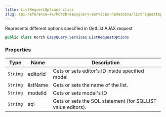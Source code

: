 ```yaml
---
title: ListRequestOptions class
slug: api-reference-4x/korzh-easyquery-services-namespace/listrequestoptions-class
---
```


Represents different options specified in GetList AJAX request
```csharp
public class Korzh.EasyQuery.Services.ListRequestOptions

```

### Properties

| Type | Name | Description | 
| --- | --- | --- | 
| `String` | editorId | Gets or sets editor's ID inside specified model | 
| `String` | listName | Gets or sets the name of the list. | 
| `String` | modelId | Gets or sets model's ID | 
| `String` | sql | Gets or sets the SQL statement (for SQLLIST value editors). |